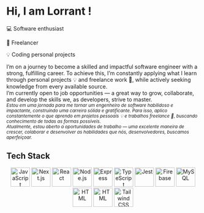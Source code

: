 # Hi, I am Lorrant !

💻 Software enthusiast

💼 Freelancer

💡 Coding personal projects


I’m on a journey to become a skilled and impactful software engineer with a strong, fulfilling career.
To achieve this, I’m constantly applying what I learn through personal projects 💡 and freelance work 💼, while actively seeking knowledge from every available source.<br />
I’m currently open to job opportunities — a great way to grow, collaborate, and develop the skills we, as developers, strive to master.<br />
<sub><i>Estou em uma jornada para me tornar um engenheiro de software habilidoso e impactante, construindo uma carreira sólida e gratificante.
Para isso, aplico constantemente o que aprendo em projetos pessoais 💡 e trabalhos freelance 💼, buscando conhecimento de todas as formas possíveis. <br />
Atualmente, estou aberto a oportunidades de trabalho — uma excelente maneira de crescer, colaborar e desenvolver as habilidades que nós, desenvolvedores, buscamos aperfeiçoar.</i></sub>


## Tech Stack

<div align="center">
<img height="50" src="https://img.shields.io/badge/JavaScript-323330?style=for-the-badge&logo=javascript&logoColor=F7DF1E" alt="JavaScript" title="JavaScript"/>
<img height="50" src="https://img.shields.io/badge/next%20js-000000?style=for-the-badge&logo=nextdotjs&logoColor=white" alt="Next.js" title="Next.js"/>
<img height="50" src="https://img.shields.io/badge/React-20232A?style=for-the-badge&logo=react&logoColor=61DAFB" alt="React" title="React"/>
<img height="50" src="https://img.shields.io/badge/Node%20js-339933?style=for-the-badge&logo=nodedotjs&logoColor=white" alt="Node.js" title="Node.js"/>
<img height="50" src="https://img.shields.io/badge/Express%20js-000000?style=for-the-badge&logo=express&logoColor=white" alt="Express" title="Express"/>
<img height="50" src="https://img.shields.io/badge/TypeScript-007ACC?style=for-the-badge&logo=typescript&logoColor=white" alt="TypeScript" title="TypeScript"/>
<img height="50" src="https://img.shields.io/badge/Jest-C21325?style=for-the-badge&logo=jest&logoColor=white" alt="Jest" title="Jest"/>
<img height="50" src="https://img.shields.io/badge/firebase-ffca28?style=for-the-badge&logo=firebase&logoColor=black" alt="Firebase" title="Firebase"/>
<img height="50" src="https://img.shields.io/badge/MySQL-005C84?style=for-the-badge&logo=mysql&logoColor=white" alt="MySQL" title="MySQL"/>
<img height="50" src="https://img.shields.io/badge/HTML5-E34F26?style=for-the-badge&logo=html5&logoColor=white" alt="HTML" title="HTML"/>
<img height="50" src="https://img.shields.io/badge/CSS3-1572B6?style=for-the-badge&logo=css3&logoColor=white" alt="HTML" title="HTML"/>
<img height="50" src="https://img.shields.io/badge/Tailwind_CSS-38B2AC?style=for-the-badge&logo=tailwind-css&logoColor=white" alt="Tailwind CSS" title="Tailwind CSS"/>
</div>
